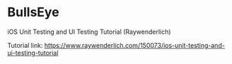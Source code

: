 # BullsEye
iOS Unit Testing and UI Testing Tutorial (Raywenderlich)

Tutorial link: https://www.raywenderlich.com/150073/ios-unit-testing-and-ui-testing-tutorial
